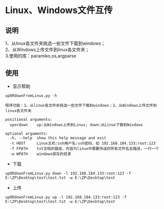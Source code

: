 # Linux、Windows文件互传
## 说明
1、从linux各文件夹挑选一些文件下载到windows；<br>
2、从Windows上传文件到linux各文件夹；<br>
3.使用的库：paramiko,os,argparse

## 使用
- 显示帮助
~~~
upORdownFromLinux.py -h

程序功能：1、从linux各文件夹挑选一些文件下载到windows；2、从Windows上传文件到linux各文件夹

positional arguments:
  upordown    up:从Windows上传到Linux; down:从Linux下载到Windows

optional arguments:
  -h, --help  show this help message and exit
  -t HOST     Linux主机:ssh用户名:ssh密码，如 192.168.184.133:root:123
  -f FPATH    txt文档的路径，内容为linux中需要传送的所有文件名全路径，一行一个
  -w WPATH    windows保存的目录
~~~
- 下载
~~~
upORdownFromLinux.py down -l 192.168.184.133:root:123 -f E:\ZP\Desktop\test\test.txt -w E:\ZP\Desktop\test
~~~
- 上传
~~~
upORdownFromLinux.py up -l 192.168.184.133:root:123 -f E:\ZP\Desktop\test\test.txt -w E:\ZP\Desktop\test
~~~
